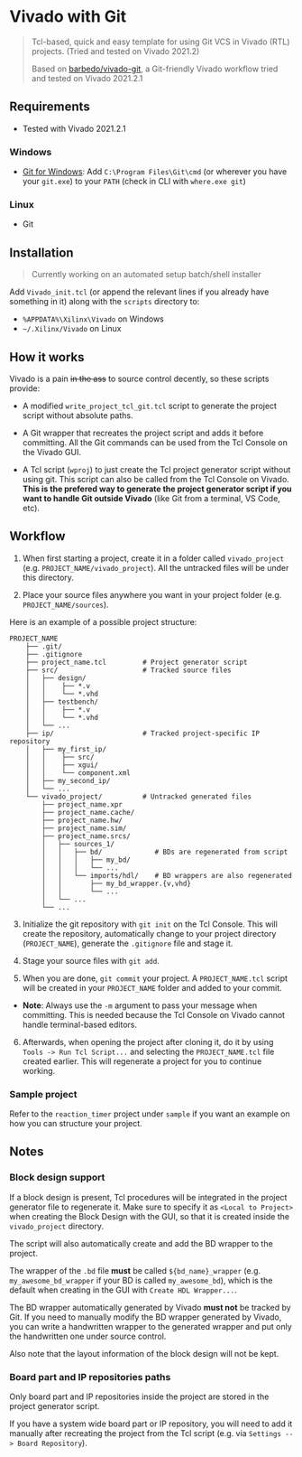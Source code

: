 Vivado with Git
===

> Tcl-based, quick and easy template for using Git VCS in Vivado (RTL) projects.
  (Tried and tested on Vivado 2021.2)
>
> Based on [barbedo/vivado-git][fork], a Git-friendly Vivado workflow tried and
  tested on Vivado 2021.2.1

## Requirements

- Tested with Vivado 2021.2.1

### Windows

- [Git for Windows][git-win]:
  Add `C:\Program Files\Git\cmd` (or wherever you have your `git.exe`) to your
  `PATH` (check in CLI with `where.exe git`)

### Linux

- Git

## Installation

> Currently working on an automated setup batch/shell installer

Add `Vivado_init.tcl` (or append the relevant lines if you already have
something in it) along with the `scripts` directory to:

- `%APPDATA%\Xilinx\Vivado` on Windows
- `~/.Xilinx/Vivado` on Linux

## How it works

Vivado is a pain ~~in the ass~~ to source control decently, so these scripts
provide:

- A modified `write_project_tcl_git.tcl` script to generate the project script
  without absolute paths.

- A Git wrapper that recreates the project script and adds it before committing.
  All the Git commands can be used from the Tcl Console on the Vivado GUI.

- A Tcl script (`wproj`) to just create the Tcl project generator script without
  using git. This script can also be called from the Tcl Console on Vivado.
  **This is the prefered way to generate the project generator script if you
  want to handle Git outside Vivado** (like Git from a terminal, VS Code, etc).

## Workflow

1. When first starting a project, create it in a folder called `vivado_project`
  (e.g. `PROJECT_NAME/vivado_project`).
  All the untracked files will be under this directory.

2. Place your source files anywhere you want in your project folder
  (e.g. `PROJECT_NAME/sources`).

  Here is an example of a possible project structure:
  ```
  PROJECT_NAME
      ├── .git/
      ├── .gitignore
      ├── project_name.tcl         # Project generator script
      ├── src/                     # Tracked source files
      │   ├── design/
      │   │    ├── *.v
      │   │    └── *.vhd
      │   ├── testbench/
      │   │    ├── *.v
      │   │    └── *.vhd
      │   └── ...
      ├── ip/                      # Tracked project-specific IP repository
      │   ├── my_first_ip/
      │   │    ├── src/
      │   │    ├── xgui/
      │   │    └── component.xml
      │   ├── my_second_ip/
      │   └── ...
      └── vivado_project/          # Untracked generated files
          ├── project_name.xpr
          ├── project_name.cache/
          ├── project_name.hw/
          ├── project_name.sim/
          ├── project_name.srcs/
          │   ├── sources_1/
          │   │   ├── bd/             # BDs are regenerated from script
          │   │   │   ├── my_bd/
          │   │   │   └── ...
          │   │   └── imports/hdl/    # BD wrappers are also regenerated
          │   │       ├── my_bd_wrapper.{v,vhd}
          │   │       └── ...
          │   └── ...
          └── ...
  ```

3. Initialize the git repository with `git init` on the Tcl Console. This will
  create the repository, automatically change to your project directory
  (`PROJECT_NAME`), generate the `.gitignore` file and stage it.

4. Stage your source files with `git add`.

5. When you are done, `git commit` your project. A `PROJECT_NAME.tcl`
  script will be created in your `PROJECT_NAME` folder and added to your commit.

  - **Note**: Always use the `-m` argument to pass your message when committing.
   This is needed because the Tcl Console on Vivado cannot handle terminal-based
   editors.

6. Afterwards, when opening the project after cloning it, do it by using
  `Tools -> Run Tcl Script...` and selecting the `PROJECT_NAME.tcl` file
  created earlier. This will regenerate a project for you to continue working.

### Sample project

Refer to the `reaction_timer` project under `sample` if you want an
example on how you can structure your project.

## Notes

### Block design support

If a block design is present, Tcl procedures will be integrated in the project
generator file to regenerate it. Make sure to specify it as `<Local to Project>`
when creating the Block Design with the GUI, so that it is created inside the
`vivado_project` directory.

The script will also automatically create and add the BD wrapper to the project.

The wrapper of the `.bd` file **must** be called `${bd_name}_wrapper`
(e.g. `my_awesome_bd_wrapper` if your BD is called `my_awesome_bd`),
which is the default when creating in the GUI with `Create HDL Wrapper...`.

The BD wrapper automatically generated by Vivado **must not** be tracked by Git.
If you need to manually modify the BD wrapper generated by Vivado,
you can write a handwritten wrapper to the generated wrapper and put only the
handwritten one under source control.

Also note that the layout information of the block design will not be kept.

### Board part and IP repositories paths

Only board part and IP repositories inside the project are stored in the project
generator script.

If you have a system wide board part or IP repository, you will need to add it
manually after recreating the project from the Tcl script
(e.g. via `Settings --> Board Repository`).

<!-- Hyperlinks -->

[fork]: https://github.com/barbedo/vivado-git
[git-win]: https://git-scm.com/download/win
